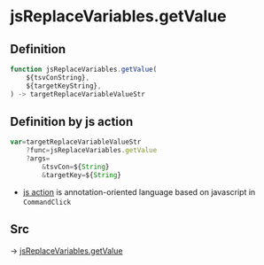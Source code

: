 # jsReplaceVariables.getValue

## Definition

```js.js
function jsReplaceVariables.getValue(
	${tsvConString},
	${targetKeyString},
) -> targetReplaceVariableValueStr
```


## Definition by js action

```js.js
var=targetReplaceVariableValueStr
	?func=jsReplaceVariables.getValue
	?args=
		&tsvCon=${String}
		&targetKey=${String}
```

- [js action](#) is annotation-oriented language based on javascript in `CommandClick`



## Src

-> [jsReplaceVariables.getValue](https://github.com/puutaro/CommandClick/blob/master/app/src/main/java/com/puutaro/commandclick/fragment_lib/terminal_fragment/js_interface/edit/JsReplaceVariables.kt#L23)


